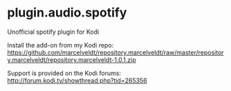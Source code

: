 # plugin.audio.spotify
Unofficial spotify plugin for Kodi


Install the add-on from my Kodi repo:
https://github.com/marcelveldt/repository.marcelveldt/raw/master/repository.marcelveldt/repository.marcelveldt-1.0.1.zip


Support is provided on the Kodi forums:
http://forum.kodi.tv/showthread.php?tid=265356